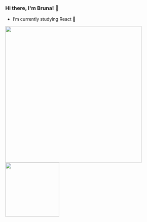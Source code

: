 ### Hi there, I'm Bruna! 👋
* I’m currently studying React 🐣

<a href="https://github.com/romeiro-bru/github-readme-stats">
  <img width="430rem" align="center" src="https://github-readme-stats.vercel.app/api?username=romeiro-bru&show_icons=true&theme=cobalt" />
</a>

<a href="https://https://github.com/romeiro-bru/romeiro-bru&layout=compact">
  <img height="170rem" align="center" src="https://github-readme-stats.vercel.app/api/top-langs/?username=romeiro-bru&layout=compact&theme=cobalt" />
</a>

<!--
**romeiro-bru/romeiro-bru** is a ✨ _special_ ✨ repository because its `README.md` (this file) appears on your GitHub profile.

Here are some ideas to get you started:

- 🔭 I’m currently working on ...
- 🌱 I’m currently learning ...
- 👯 I’m looking to collaborate on ...
- 🤔 I’m looking for help with ...
- 💬 Ask me about ...
- 📫 How to reach me: ...
- 😄 Pronouns: ...
- ⚡ Fun fact: ...
-->
